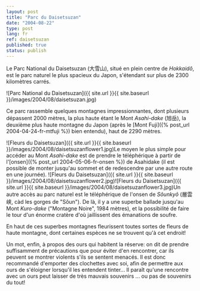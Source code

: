 ```yaml
---
layout: post
title: "Parc du Daisetsuzan"
date: "2004-08-22"
type: post
lang: fr
ref: daisetsuzan
published: true
status: publish
---
```




Le Parc National du Daisetsuzan (大雪山), situé en plein centre de _Hokkaidô_, est le parc naturel le plus spacieux du Japon, s'étendant sur plus de 2300 kilomètres carrés.

![Parc National du Daisetsuzan]({{ site.url }}{{ site.baseurl }}/images/2004/08/daisetsuzan.jpg)

Ce parc rassemble quelques montagnes impressionnantes, dont plusieurs dépassent 2000 mètres, la plus haute étant le Mont _Asahi-dake_ (旭岳), la deuxième plus haute montagne du Japon (après le [Mont Fuji]({% post_url 2004-04-24-fr-mtfuji %}) bien entendu), haut de 2290 mètres.

![Fleurs du Daisetsuzan]({{ site.url }}{{ site.baseurl }}/images/2004/08/daisetsuzanflower1.jpg)Le moyen le plus simple pour accéder au Mont _Asahi-dake_ est de prendre le téléphérique à partir de l'[onsen]({% post_url 2004-05-06-fr-onsen %}) de Asahidake (il est possible de monter jusqu'au sommet et de redescendre par une autre route en une journée). ![Fleurs du Daisetsuzan]({{ site.url }}{{ site.baseurl }}/images/2004/08/daisetsuzanflower2.jpg)![Fleurs du Daisetsuzan]({{ site.url }}{{ site.baseurl }}/images/2004/08/daisetsuzanflower3.jpg)Un autre accès au parc naturel est le téléphérique de l'onsen de _Sôunkyô_ (層雲峡, càd les gorges de "Sôun"). De là, il y a une superbe ballade jusqu'au Mont _Kuro-dake_ ("Montagne Noire", 1984 mètres), et la possibilité de faire le tour d'un énorme cratère d'où jaillissent des émanations de soufre.

En haut de ces superbes montagnes fleurissent toutes sortes de fleurs de haute montagne, dont certaines espèces ne se trouvent qu'à cet endroit!

Un mot, enfin, à propos des ours qui habitent la réserve: on dit de prendre suffisamment de précautions que pour éviter d'en rencontrer, car ils peuvent se montrer violents s'ils se sentent menacés. Il est donc recommandé d'emporter des clochettes avec soi, afin de permettre aux ours de s'éloigner lorsqu'il les entendent tinter... Il paraît qu'une rencontre avec un ours peut laisser de très mauvais souvenirs ... ou pas de souvenirs du tout!


